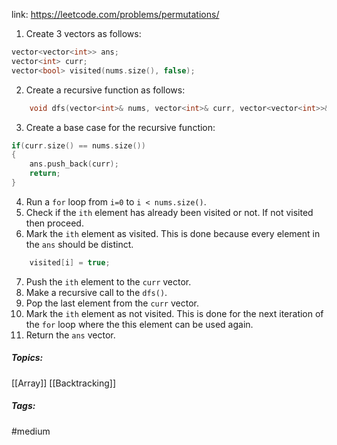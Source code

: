 link: https://leetcode.com/problems/permutations/

1. Create 3 vectors as follows:
```cpp
vector<vector<int>> ans;
vector<int> curr;
vector<bool> visited(nums.size(), false);
```
2. Create a recursive function as follows:
```cpp
	void dfs(vector<int>& nums, vector<int>& curr, vector<vector<int>>& ans, vector<bool>& visited);
```
3. Create a base case for the recursive function:
```cpp
if(curr.size() == nums.size())
{
	ans.push_back(curr);
	return;
}
```
4. Run a `for` loop from `i=0` to `i < nums.size()`.
5. Check if the `ith` element has already been visited or not. If not visited then proceed.
6. Mark the `ith` element as visited. This is done because every element in the `ans` should be distinct. 
```cpp
	visited[i] = true;
```
7. Push the `ith` element to the `curr` vector.
8. Make a recursive call to the `dfs()`.
9. Pop the last element from the `curr` vector. 
10. Mark the `ith` element as not visited. This is done for the next iteration of the `for` loop where the this element can be used again. 
11. Return the `ans` vector. 

##### Topics: 
[[Array]] [[Backtracking]]

##### Tags:
#medium 